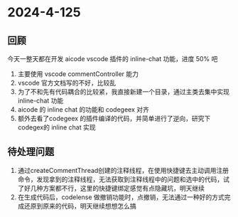 # 2024-4-125

## 回顾

今天一整天都在开发 aicode vscode 插件的 inline-chat 功能，进度 50% 吧

1. 主要使用 vscode commentController 能力
2. vscode 官方文档写的不好，比较乱
3. 为了不和先有代码耦合的比较紧，我直接新建一个目录，通过主类去集中实现 inline-chat 功能
4. aicode 的 inline chat 的功能和 codegeex 对齐
5. 额外去看了codegeex 的插件编译的代码，并简单进行了逆向，研究下codegex的 inline chat 实现


## 待处理问题

1. 通过createCommentThread创建的注释线程，在使用快捷键去主动调用注册命令，发现拿到的注释线程，无法获取到注释线程中的问题和选中的代码，试了好几种方案都不行，这里的快捷键绑定感觉有点隐藏坑，明天继续
2. 在生成代码后，codelense 做撤销功能时，点撤销，无法通过一种好的方式完成还原到原来的代码，明天继续想想怎么搞





